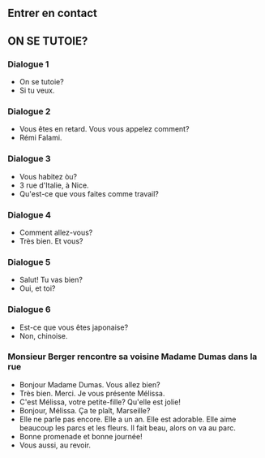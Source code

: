 ## Entrer en contact

## ON SE TUTOIE?

### Dialogue 1

- On se tutoie?
- Si tu veux.

### Dialogue 2

- Vous êtes en retard. Vous vous appelez comment?
- Rémi Falami.

### Dialogue 3

- Vous habitez òu?
- 3 rue d'Italie, à Nice.
- Qu'est-ce que vous faites comme travail?

### Dialogue 4

- Comment allez-vous?
- Très bien. Et vous?

### Dialogue 5

- Salut! Tu vas bien?
- Oui, et toi?

### Dialogue 6

- Est-ce que vous êtes japonaise?
- Non, chinoise.

### Monsieur Berger rencontre sa voisine Madame Dumas dans la rue

- Bonjour Madame Dumas. Vous allez bien?
- Très bien. Merci. Je vous présente Mélissa.
- C'est Mélissa, votre petite-fille? Qu'elle est jolie!
- Bonjour, Mélissa. Ça te plaît, Marseille?
- Elle ne parle pas encore. Elle a un an. Elle est adorable. Elle aime beaucoup les parcs et les fleurs. Il fait beau, alors on va au parc.
- Bonne promenade et bonne journée!
- Vous aussi, au revoir.
